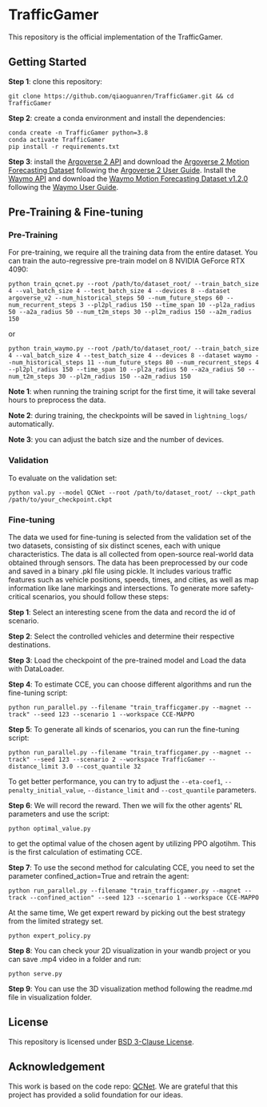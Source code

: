 # TrafficGamer

This repository is the official implementation of the TrafficGamer.

## Getting Started

**Step 1**: clone this repository:

```
git clone https://github.com/qiaoguanren/TrafficGamer.git && cd TrafficGamer
```

**Step 2**: create a conda environment and install the dependencies:
```
conda create -n TrafficGamer python=3.8
conda activate TrafficGamer
pip install -r requirements.txt
```

**Step 3**: install the [Argoverse 2 API](https://github.com/argoverse/av2-api) and download the [Argoverse 2 Motion Forecasting Dataset](https://www.argoverse.org/av2.html) following the [Argoverse 2 User Guide](https://argoverse.github.io/user-guide/getting_started.html). Install the [Waymo API](https://github.com/waymo-research/waymo-open-dataset) and download the [Waymo Motion Forecasting Dataset v1.2.0](https://waymo.com/open/download/motion-forecasting/) following the [Waymo User Guide](https://github.com/waymo-research/waymo-open-dataset/blob/master/docs/user_guide.md).

## Pre-Training & Fine-tuning

### Pre-Training
For pre-training, we require all the training data from the entire dataset.
You can train the auto-regressive pre-train model on 8 NVIDIA GeForce RTX 4090:
```
python train_qcnet.py --root /path/to/dataset_root/ --train_batch_size 4 --val_batch_size 4 --test_batch_size 4 --devices 8 --dataset argoverse_v2 --num_historical_steps 50 --num_future_steps 60 --num_recurrent_steps 3 --pl2pl_radius 150 --time_span 10 --pl2a_radius 50 --a2a_radius 50 --num_t2m_steps 30 --pl2m_radius 150 --a2m_radius 150
```
or 
```
python train_waymo.py --root /path/to/dataset_root/ --train_batch_size 4 --val_batch_size 4 --test_batch_size 4 --devices 8 --dataset waymo --num_historical_steps 11 --num_future_steps 80 --num_recurrent_steps 4 --pl2pl_radius 150 --time_span 10 --pl2a_radius 50 --a2a_radius 50 --num_t2m_steps 30 --pl2m_radius 150 --a2m_radius 150
```

**Note 1**: when running the training script for the first time, it will take several hours to preprocess the data.

**Note 2**: during training, the checkpoints will be saved in `lightning_logs/` automatically. 

**Note 3**: you can adjust the batch size and the number of devices.

### Validation

To evaluate on the validation set:
```
python val.py --model QCNet --root /path/to/dataset_root/ --ckpt_path /path/to/your_checkpoint.ckpt
```

### Fine-tuning
The data we used for fine-tuning is selected from the validation set of the two datasets, consisting of six distinct scenes, each with unique characteristics. The data is all collected from open-source real-world data obtained through sensors. The data has been preprocessed by our code and saved in a binary .pkl file using pickle. It includes various traffic features such as vehicle positions, speeds, times, and cities, as well as map information like lane markings and intersections.
To generate more safety-critical scenarios, you should follow these steps:

**Step 1**: Select an interesting scene from the data and record the id of scenario.

**Step 2**: Select the controlled vehicles and determine their respective destinations.

**Step 3**: Load the checkpoint of the pre-trained model and Load the data with DataLoader.

**Step 4**: To estimate CCE, you can choose different algorithms and run the fine-tuning script:
```
python run_parallel.py --filename "train_trafficgamer.py --magnet --track" --seed 123 --scenario 1 --workspace CCE-MAPPO
```

**Step 5**: To generate all kinds of scenarios, you can run the fine-tuning script:
```
python run_parallel.py --filename "train_trafficgamer.py --magnet --track" --seed 123 --scenario 2 --workspace TrafficGamer --distance_limit 3.0 --cost_quantile 32
```
To get better performance, you can try to adjust the `--eta-coef1`, `--penalty_initial_value`, `--distance_limit` and `--cost_quantile` parameters.

**Step 6**: We will record the reward. Then we will fix the other agents' RL parameters and use the script:
```
python optimal_value.py
```
to get the optimal value of the chosen agent by utilizing PPO algotihm. This is the first calculation of estimating CCE.

**Step 7**: To use the second method for calculating CCE, you need to set the parameter confined_action=True and retrain the agent:
```
python run_parallel.py --filename "train_trafficgamer.py --magnet --track --confined_action" --seed 123 --scenario 1 --workspace CCE-MAPPO
```
At the same time, We get expert reward by picking out the best strategy from the limited strategy set.
```
python expert_policy.py
```

**Step 8**: You can check your 2D visualization in your wandb project or you can save .mp4 video in a folder and run:
```
python serve.py
```

**Step 9**: You can use the 3D visualization method following the readme.md file in visualization folder.

## License

This repository is licensed under [BSD 3-Clause License](LICENSE).

## Acknowledgement

This work is based on the code repo: [QCNet](https://github.com/ZikangZhou/QCNet). We are grateful that this project has provided a solid foundation for our ideas. 